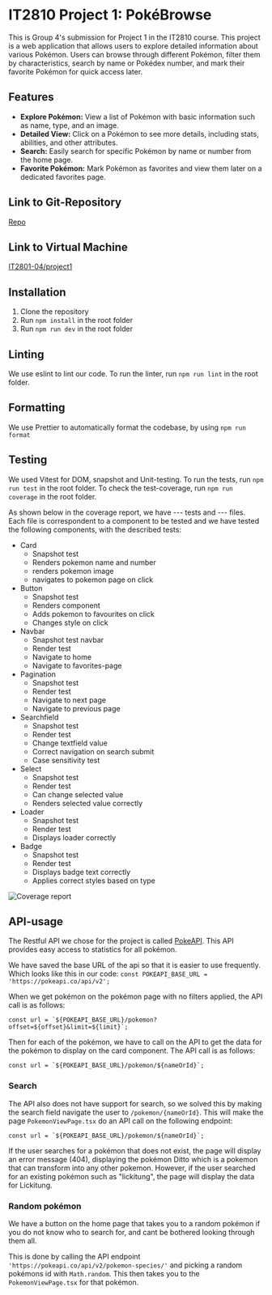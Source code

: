 # IT2810 Project 1: PokéBrowse

This is Group 4's submission for Project 1 in the IT2810 course. This project is a web application that allows users to explore detailed information about various Pokémon. Users can browse through different Pokémon, filter them by characteristics, search by name or Pokédex number, and mark their favorite Pokémon for quick access later.

## Features

- **Explore Pokémon:** View a list of Pokémon with basic information such as name, type, and an image.
- **Detailed View:** Click on a Pokémon to see more details, including stats, abilities, and other attributes.
- **Search:** Easily search for specific Pokémon by name or number from the home page.
- **Favorite Pokémon:** Mark Pokémon as favorites and view them later on a dedicated favorites page.


## Link to Git-Repository

[Repo](https://git.ntnu.no/IT2810-H24/T04-Project-1)

## Link to Virtual Machine

[IT2801-04/project1](http://it2810-04.idi.ntnu.no/project1/)

## Installation

1. Clone the repository
2. Run `npm install` in the root folder
3. Run `npm run dev` in the root folder

## Linting

We use eslint to lint our code. To run the linter, run `npm run lint` in the root folder.


## Formatting

We use Prettier to automatically format the codebase, by using `npm run format`

## Testing

We used Vitest for DOM, snapshot and Unit-testing. To run the tests, run `npm run test` in the root folder.
To check the test-coverage, run `npm run coverage` in the root folder.

As shown below in the coverage report, we have --- tests and --- files. Each file is correspondent to a component to be tested and we have tested the following components, with the described tests:

- Card
  - Snapshot test
  - Renders pokemon name and number
  - renders pokemon image
  - navigates to pokemon page on click
- Button
  - Snapshot test
  - Renders component
  - Adds pokemon to favourites on click
  - Changes style on click
- Navbar
  - Snapshot test navbar
  - Render test
  - Navigate to home
  - Navigate to favorites-page
- Pagination
  - Snapshot test
  - Render test
  - Navigate to next page
  - Navigate to previous page
- Searchfield
  - Snapshot test
  - Render test
  - Change textfield value
  - Correct navigation on search submit
  - Case sensitivity test
- Select
  - Snapshot test
  - Render test
  - Can change selected value
  - Renders selected value correctly
- Loader
  - Snapshot test
  - Render test
  - Displays loader correctly
- Badge
  - Snapshot test
  - Render test
  - Displays badge text correctly
  - Applies correct styles based on type



![Coverage report]()

## API-usage

The Restful API we chose for the project is called [PokeAPI](https://pokeapi.co/docs/v2). This API provides easy access to statistics for all pokémon.

We have saved the base URL of the api so that it is easier to use frequently. Which looks like this in our code: 
```const POKEAPI_BASE_URL = 'https://pokeapi.co/api/v2';``` 

When we get pokémon on the pokémon page with no filters applied, the API call is as follows:

```
const url = `${POKEAPI_BASE_URL}/pokemon?offset=${offset}&limit=${limit}`;
```

Then for each of the pokémon, we have to call on the API to get the data for the pokémon to display on the card component. The API call is as follows:

```
const url = `${POKEAPI_BASE_URL}/pokemon/${nameOrId}`;
```

<!-- ### Sorting

We realised that the API we used offered minimal support for filtering and sorting, so we had to do it by ourselves.

To be able to sort on the pokedex number of a pokémon, we store the pokedex number in a list in local storage. When we get the pokémon from the API, we sort them by the pokedex number in the list. This is done both ascendingly and descendingly. Then each card component has to call on the previous API endpoint. -->

### Search

The API also does not have support for search, so we solved this by making the search field navigate the user to `/pokemon/{nameOrId}`. This will make the page `PokemonViewPage.tsx` do an API call on the following endpoint:

```
const url = `${POKEAPI_BASE_URL}/pokemon/${nameOrId}`;
```

If the user searches for a pokémon that does not exist, the page will display an error message (404), displaying the pokémon Ditto which is a pokemon that can transform into any other pokemon. However, if the user searched for an existing pokémon such as "lickitung", the page will display the data for Lickitung.

### Random pokémon

We have a button on the home page that takes you to a random pokémon if you do not know who to search for, and cant be bothered looking through them all.

This is done by calling the API endpoint ```'https://pokeapi.co/api/v2/pokemon-species/'``` and picking a random pokémons id with ```Math.random```. This then takes you to the ```PokemonViewPage.tsx``` for that pokémon.